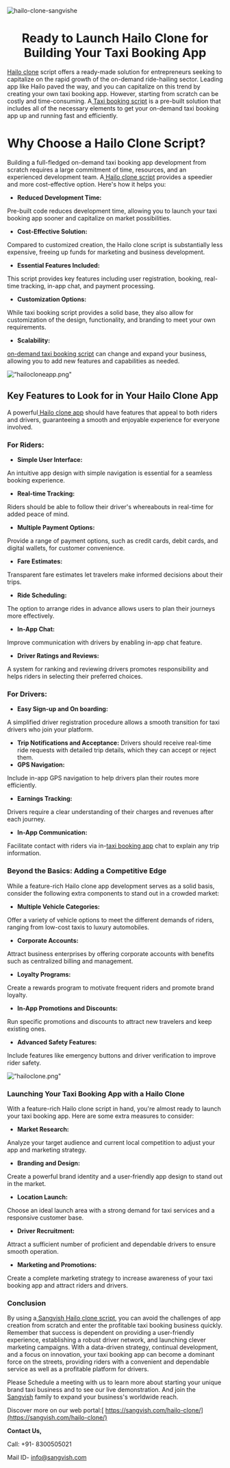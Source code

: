 ![hailo-clone-sangvishe](https://github.com/sangvishtechnologies/hailo-clone/assets/161323540/3572597f-9348-491f-93b7-9681af4ebeff)


<h1 align="center">Ready to Launch Hailo Clone for Building Your Taxi Booking App</h1>

[Hailo clone](https://sangvish.com/hailo-clone/) script offers a ready-made solution for entrepreneurs seeking to capitalize on the rapid growth of the on-demand ride-hailing sector. Leading app like Hailo paved the way, and you can capitalize on this trend by creating your own taxi booking app. However, starting from scratch can be costly and time-consuming. A[ Taxi booking script](https://sangvish.com/hailo-clone/) is a pre-built solution that includes all of the necessary elements to get your on-demand taxi booking app up and running fast and efficiently.

# Why Choose a Hailo Clone Script?
Building a full-fledged on-demand taxi booking app development from scratch requires a large commitment of time, resources, and an experienced development team. A[ Hailo clone script](https://sangvish.com/hailo-clone/) provides a speedier and more cost-effective option. Here's how it helps you:
* **Reduced Development Time:** 

Pre-built code reduces development time, allowing you to launch your taxi booking app sooner and capitalize on market possibilities.
* **Cost-Effective Solution:** 

Compared to customized creation, the Hailo clone script is substantially less expensive, freeing up funds for marketing and business development.
* **Essential Features Included:** 

This script provides key features including user registration, booking, real-time tracking, in-app chat, and payment processing.
* **Customization Options:** 

While taxi booking script provides a solid base, they also allow for customization of the design, functionality, and branding to meet your own requirements.

* **Scalability:**

[on-demand taxi booking script](https://sangvish.com/hailo-clone/) can change and expand your business, allowing you to add new features and capabilities as needed.

<div class="Box-sc-g0xbh4-0 iIZCet"><img alt=“hailocloneapp.png" src="https://github.com/sangvishtechnologies/hailo-clone/blob/main/images/hailo-clone-script.png" data-hpc="true" class="Box-sc-g0xbh4-0 kzRgrI"></div> 

## Key Features to Look for in Your Hailo Clone App
A powerful[ Hailo clone app](https://sangvish.com/hailo-clone/) should have features that appeal to both riders and drivers, guaranteeing a smooth and enjoyable experience for everyone involved.
### For Riders:
* **Simple User Interface:** 

An intuitive app design with simple navigation is essential for a seamless booking experience.
* **Real-time Tracking:** 

Riders should be able to follow their driver's whereabouts in real-time for added peace of mind.
* **Multiple Payment Options:** 

Provide a range of payment options, such as credit cards, debit cards, and digital wallets, for customer convenience.
* **Fare Estimates:** 

Transparent fare estimates let travelers make informed decisions about their trips.
* **Ride Scheduling:** 

The option to arrange rides in advance allows users to plan their journeys more effectively.
* **In-App Chat:** 

Improve communication with drivers by enabling in-app chat feature.
* **Driver Ratings and Reviews:** 

A system for ranking and reviewing drivers promotes responsibility and helps riders in selecting their preferred choices.
### For Drivers:
* **Easy Sign-up and On boarding:** 

A simplified driver registration procedure allows a smooth transition for taxi drivers who join your platform.
* **Trip Notifications and Acceptance:** 
Drivers should receive real-time ride requests with detailed trip details, which they can accept or reject them.
* **GPS Navigation:** 

Include in-app GPS navigation to help drivers plan their routes more efficiently.
* **Earnings Tracking:** 

Drivers require a clear understanding of their charges and revenues after each journey.
* **In-App Communication:** 

Facilitate contact with riders via in-[taxi booking app](https://sangvish.com/hailo-clone/) chat to explain any trip information.
### Beyond the Basics: Adding a Competitive Edge
While a feature-rich Hailo clone app development serves as a solid basis, consider the following extra components to stand out in a crowded market:
* **Multiple Vehicle Categories:** 

Offer a variety of vehicle options to meet the different demands of riders, ranging from low-cost taxis to luxury automobiles.
* **Corporate Accounts:** 

Attract business enterprises by offering corporate accounts with benefits such as centralized billing and management.
* **Loyalty Programs:** 

Create a rewards program to motivate frequent riders and promote brand loyalty.
* **In-App Promotions and Discounts:** 

Run specific promotions and discounts to attract new travelers and keep existing ones.
* **Advanced Safety Features:** 

Include features like emergency buttons and driver verification to improve rider safety.

<div class="Box-sc-g0xbh4-0 iIZCet"><img alt=“hailoclone.png" src="https://github.com/sangvishtechnologies/hailo-clone/blob/main/images/hailo-clone-app.png" data-hpc="true" class="Box-sc-g0xbh4-0 kzRgrI"></div> 

### Launching Your Taxi Booking App with a Hailo Clone
With a feature-rich Hailo clone script in hand, you're almost ready to launch your taxi booking app. Here are some extra measures to consider:
* **Market Research:** 

Analyze your target audience and current local competition to adjust your app and marketing strategy.
* **Branding and Design:** 

Create a powerful brand identity and a user-friendly app design to stand out in the market.
* **Location Launch:** 

Choose an ideal launch area with a strong demand for taxi services and a responsive customer base.
* **Driver Recruitment:** 

Attract a sufficient number of proficient and dependable drivers to ensure smooth operation.
* **Marketing and Promotions:** 

Create a complete marketing strategy to increase awareness of your taxi booking app and attract riders and drivers.
### Conclusion
By using a[ Sangvish Hailo clone script](https://sangvish.com/hailo-clone/), you can avoid the challenges of app creation from scratch and enter the profitable taxi booking business quickly. Remember that success is dependent on providing a user-friendly experience, establishing a robust driver network, and launching clever marketing campaigns. With a data-driven strategy, continual development, and a focus on innovation, your taxi booking app can become a dominant force on the streets, providing riders with a convenient and dependable service as well as a profitable platform for drivers.

Please Schedule a meeting with us to learn more about starting your unique brand taxi business and to see our live demonstration. And join the[ Sangvish](https://sangvish.com/) family to expand your business's worldwide reach.

Discover more on our web portal:[ https://sangvish.com/hailo-clone/](https://sangvish.com/hailo-clone/)

**Contact Us,**

Call: +91- 8300505021

Mail ID- info@sangvish.com
